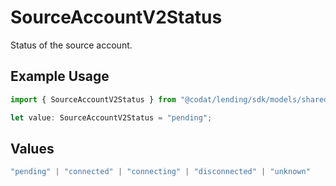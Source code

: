 # SourceAccountV2Status

Status of the source account.

## Example Usage

```typescript
import { SourceAccountV2Status } from "@codat/lending/sdk/models/shared";

let value: SourceAccountV2Status = "pending";
```

## Values

```typescript
"pending" | "connected" | "connecting" | "disconnected" | "unknown"
```